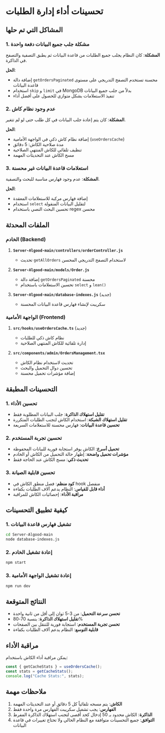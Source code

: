 # تحسينات أداء إدارة الطلبات

## المشاكل التي تم حلها

### 1. مشكلة جلب جميع البيانات دفعة واحدة

**المشكلة**: كان النظام يجلب جميع الطلبات من قاعدة البيانات ثم يطبق التصفية والتصفح في الذاكرة.

**الحل**:

- إضافة دالة `getOrdersPaginated` محسنة تستخدم التصفح التدريجي على مستوى قاعدة البيانات
- استخدام `skip` و `limit` في MongoDB بدلاً من جلب جميع البيانات
- تنفيذ الاستعلامات بشكل متوازي للحصول على أفضل أداء

### 2. عدم وجود نظام كاش

**المشكلة**: كان يتم إعادة جلب البيانات في كل طلب حتى لو لم تتغير.

**الحل**:

- إضافة نظام كاش ذكي في الواجهة الأمامية (`useOrdersCache`)
- مدة صلاحية الكاش: 5 دقائق
- تنظيف تلقائي للكاش المنتهي الصلاحية
- مسح الكاش عند التحديثات المهمة

### 3. استعلامات قاعدة البيانات غير محسنة

**المشكلة**: عدم وجود فهارس مناسبة للبحث والتصفية.

**الحل**:

- إضافة فهارس مركبة للاستعلامات المعقدة
- استخدام `select` لتقليل البيانات المنقولة
- تحسين البحث النصي باستخدام regex محسن

## الملفات المحدثة

### الخادم (Backend)

1. **`Server-Algood-main/controllers/orderController.js`**

   - تحديث `getAllOrders` لاستخدام التصفح التدريجي المحسن

2. **`Server-Algood-main/models/Order.js`**

   - إضافة دالة `getOrdersPaginated` محسنة
   - تحسين الاستعلامات باستخدام `select` و `lean()`

3. **`Server-Algood-main/database-indexes.js`** (جديد)
   - سكريبت لإنشاء فهارس قاعدة البيانات المحسنة

### الواجهة الأمامية (Frontend)

1. **`src/hooks/useOrdersCache.ts`** (جديد)

   - نظام كاش ذكي للطلبات
   - إدارة تلقائية للكاش المنتهي الصلاحية

2. **`src/components/admin/OrdersManagement.tsx`**
   - تحديث لاستخدام نظام الكاش
   - تحسين دوال التحميل والبحث
   - إضافة مؤشرات تحميل محسنة

## التحسينات المطبقة

### 1. تحسين الأداء

- **تقليل استهلاك الذاكرة**: جلب البيانات المطلوبة فقط
- **تقليل استهلاك الشبكة**: استخدام الكاش لتجنب الطلبات المتكررة
- **تحسين قاعدة البيانات**: فهارس محسنة للاستعلامات السريعة

### 2. تحسين تجربة المستخدم

- **تحميل أسرع**: الكاش يوفر استجابة فورية للبيانات المحفوظة
- **مؤشرات تحميل واضحة**: إظهار حالة التحميل من الكاش أو الخادم
- **تحديث ذكي**: مسح الكاش عند الحاجة فقط

### 3. تحسين قابلية الصيانة

- **كود منظم**: فصل منطق الكاش في hook منفصل
- **أداء قابل للقياس**: النظام يدعم آلاف الطلبات بكفاءة
- **مراقبة الأداء**: إحصائيات الكاش للمراقبة

## كيفية تطبيق التحسينات

### 1. تشغيل فهارس قاعدة البيانات

```bash
cd Server-Algood-main
node database-indexes.js
```

### 2. إعادة تشغيل الخادم

```bash
npm start
```

### 3. إعادة تشغيل الواجهة الأمامية

```bash
npm run dev
```

## النتائج المتوقعة

- **تحسن سرعة التحميل**: من 3-5 ثوان إلى أقل من ثانية واحدة
- **تقليل استهلاك الذاكرة**: بنسبة 70-80%
- **تحسن تجربة المستخدم**: استجابة فورية للتنقل بين الصفحات
- **قابلية التوسع**: النظام يدعم آلاف الطلبات بكفاءة

## مراقبة الأداء

يمكن مراقبة أداء الكاش باستخدام:

```typescript
const { getCacheStats } = useOrdersCache();
const stats = getCacheStats();
console.log("Cache Stats:", stats);
```

## ملاحظات مهمة

1. **الكاش**: يتم مسحه تلقائياً كل 5 دقائق أو عند التحديثات المهمة
2. **الفهارس**: يجب تشغيل سكريبت الفهارس مرة واحدة فقط
3. **الذاكرة**: الكاش محدود بـ 50 إدخال كحد أقصى لتجنب استهلاك الذاكرة المفرط
4. **التوافق**: جميع التحسينات متوافقة مع النظام الحالي ولا تحتاج تغييرات في قاعدة البيانات
